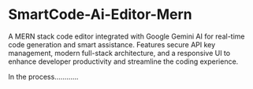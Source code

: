 # SmartCode-Ai-Editor-Mern
A MERN stack code editor integrated with Google Gemini AI for real-time code generation and smart assistance. Features secure API key management, modern full-stack architecture, and a responsive UI to enhance developer productivity and streamline the coding experience.









In the process............
